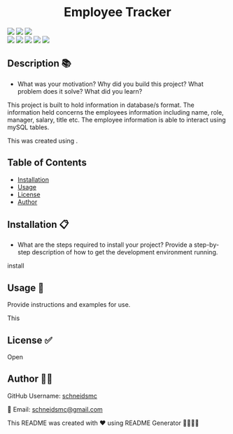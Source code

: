 
<h1 align="center">Employee Tracker </h1>
<div>

  <img src="https://img.shields.io/github/repo-size/schneidsmc/employeeTracker10" />
  <img src="https://img.shields.io/github/languages/top/schneidsmc/employeeTracker10" />
  <img src="https://img.shields.io/github/last-commit/schneidsmc/employeeTracker10" />
<br />
  <img src="https://img.shields.io/badge/Javascript-yellow" />
  <img src="https://img.shields.io/badge/jQuery-blue"  />
  <img src="https://img.shields.io/badge/-node.js-green" />
  <img src="https://img.shields.io/badge/-inquirer-red" >
  <img src="https://img.shields.io/badge/-Markdown-lightgrey" />
</div>

## Description 📚

- What was your motivation? Why did you build this project? What problem does it solve? What did you learn?

This project is built to hold information in database/s format. The information held concerns the employees information including name, role, manager, salary, title etc. The employee information is able to interact using mySQL tables.

This was created using .

## Table of Contents 

- [Installation](#installation-📋)
- [Usage](#usage-🏁)
- [License](#license-✅)
- [Author](#author-👋🏽)

## Installation 📋

- What are the steps required to install your project? Provide a step-by-step description of how to get the development environment running.

install

## Usage 🏁

Provide instructions and examples for use.

This

## License ✅ 

Open

## Author 👋🏽

GitHub Username: [schneidsmc](https://github.com/schneidsmc)

📧 Email: schneidsmc@gmail.com

This README was created with ❤️ using README Generator 👏🏽👏🏽

